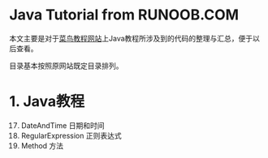 Java Tutorial from RUNOOB.COM
====

本文主要是对于[菜鸟教程网站](http://www.runoob.com)上Java教程所涉及到的代码的整理与汇总，便于以后查看。

目录基本按照原网站既定目录排列。

# 1. Java教程
17. DateAndTime 日期和时间
18. RegularExpression 正则表达式
19. Method 方法
